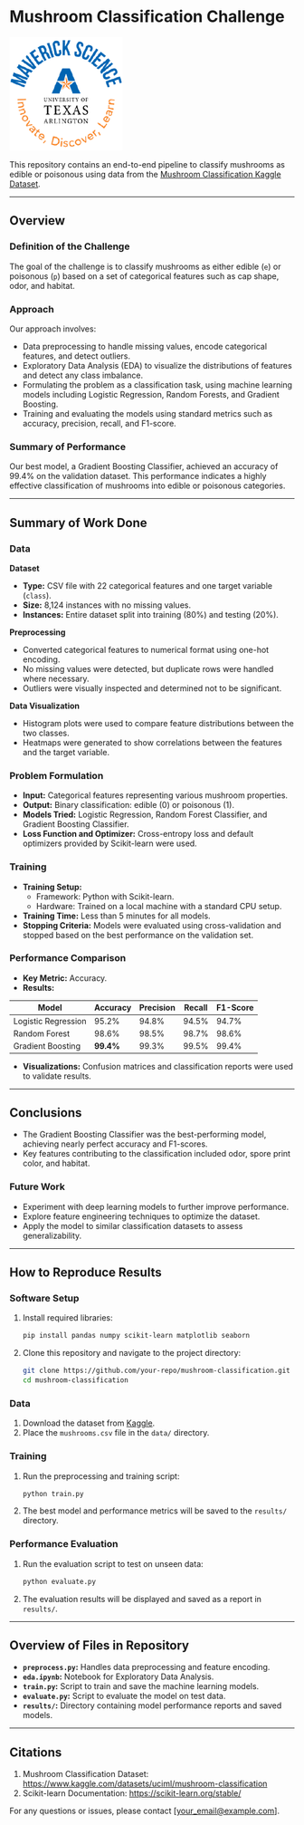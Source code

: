 # Mushroom Classification Challenge
![](UTA-DataScience-Logo.png)


This repository contains an end-to-end pipeline to classify mushrooms as edible or poisonous using data from the [Mushroom Classification Kaggle Dataset](https://www.kaggle.com/datasets/uciml/mushroom-classification).

---

## Overview

### Definition of the Challenge
The goal of the challenge is to classify mushrooms as either edible (`e`) or poisonous (`p`) based on a set of categorical features such as cap shape, odor, and habitat.

### Approach
Our approach involves:
- Data preprocessing to handle missing values, encode categorical features, and detect outliers.
- Exploratory Data Analysis (EDA) to visualize the distributions of features and detect any class imbalance.
- Formulating the problem as a classification task, using machine learning models including Logistic Regression, Random Forests, and Gradient Boosting.
- Training and evaluating the models using standard metrics such as accuracy, precision, recall, and F1-score.

### Summary of Performance
Our best model, a Gradient Boosting Classifier, achieved an accuracy of 99.4% on the validation dataset. This performance indicates a highly effective classification of mushrooms into edible or poisonous categories.

---

## Summary of Work Done

### Data
**Dataset**
- **Type:** CSV file with 22 categorical features and one target variable (`class`).
- **Size:** 8,124 instances with no missing values.
- **Instances:** Entire dataset split into training (80%) and testing (20%).

**Preprocessing**
- Converted categorical features to numerical format using one-hot encoding.
- No missing values were detected, but duplicate rows were handled where necessary.
- Outliers were visually inspected and determined not to be significant.

**Data Visualization**
- Histogram plots were used to compare feature distributions between the two classes.
- Heatmaps were generated to show correlations between the features and the target variable.

### Problem Formulation
- **Input:** Categorical features representing various mushroom properties.
- **Output:** Binary classification: edible (0) or poisonous (1).
- **Models Tried:** Logistic Regression, Random Forest Classifier, and Gradient Boosting Classifier.
- **Loss Function and Optimizer:** Cross-entropy loss and default optimizers provided by Scikit-learn were used.

### Training
- **Training Setup:**
  - Framework: Python with Scikit-learn.
  - Hardware: Trained on a local machine with a standard CPU setup.
- **Training Time:** Less than 5 minutes for all models.
- **Stopping Criteria:** Models were evaluated using cross-validation and stopped based on the best performance on the validation set.

### Performance Comparison
- **Key Metric:** Accuracy.
- **Results:**

| Model                  | Accuracy | Precision | Recall | F1-Score |
|------------------------|----------|-----------|--------|----------|
| Logistic Regression    | 95.2%    | 94.8%     | 94.5%  | 94.7%    |
| Random Forest          | 98.6%    | 98.5%     | 98.7%  | 98.6%    |
| Gradient Boosting      | **99.4%**| 99.3%     | 99.5%  | 99.4%    |

- **Visualizations:** Confusion matrices and classification reports were used to validate results.

---

## Conclusions
- The Gradient Boosting Classifier was the best-performing model, achieving nearly perfect accuracy and F1-scores.
- Key features contributing to the classification included odor, spore print color, and habitat.

### Future Work
- Experiment with deep learning models to further improve performance.
- Explore feature engineering techniques to optimize the dataset.
- Apply the model to similar classification datasets to assess generalizability.

---

## How to Reproduce Results

### Software Setup
1. Install required libraries:
   ```bash
   pip install pandas numpy scikit-learn matplotlib seaborn
   ```
2. Clone this repository and navigate to the project directory:
   ```bash
   git clone https://github.com/your-repo/mushroom-classification.git
   cd mushroom-classification
   ```

### Data
1. Download the dataset from [Kaggle](https://www.kaggle.com/datasets/uciml/mushroom-classification).
2. Place the `mushrooms.csv` file in the `data/` directory.

### Training
1. Run the preprocessing and training script:
   ```bash
   python train.py
   ```
2. The best model and performance metrics will be saved to the `results/` directory.

### Performance Evaluation
1. Run the evaluation script to test on unseen data:
   ```bash
   python evaluate.py
   ```
2. The evaluation results will be displayed and saved as a report in `results/`.

---

## Overview of Files in Repository
- **`preprocess.py`:** Handles data preprocessing and feature encoding.
- **`eda.ipynb`:** Notebook for Exploratory Data Analysis.
- **`train.py`:** Script to train and save the machine learning models.
- **`evaluate.py`:** Script to evaluate the model on test data.
- **`results/`:** Directory containing model performance reports and saved models.

---

## Citations
1. Mushroom Classification Dataset: https://www.kaggle.com/datasets/uciml/mushroom-classification
2. Scikit-learn Documentation: https://scikit-learn.org/stable/

For any questions or issues, please contact [your_email@example.com].

